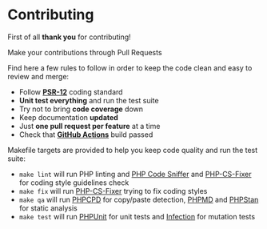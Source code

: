 # Contributing

First of all **thank you** for contributing!

Make your contributions through Pull Requests

Find here a few rules to follow in order to keep the code clean and easy to review and merge:

- Follow **[PSR-12](https://github.com/php-fig/fig-standards/blob/master/accepted/PSR-12-extended-coding-style-guide.md)** coding standard
- **Unit test everything** and run the test suite
- Try not to bring **code coverage** down
- Keep documentation **updated**
- Just **one pull request per feature** at a time
- Check that **[GitHub Actions](https://github.com/juliangut/slim-php-di/actions)** build passed

Makefile targets are provided to help you keep code quality and run the test suite:

- `make lint` will run PHP linting and [PHP Code Sniffer](https://github.com/squizlabs/PHP_CodeSniffer) and [PHP-CS-Fixer](https://github.com/FriendsOfPhp/PHP-CS-Fixer) for coding style guidelines check
- `make fix` will run [PHP-CS-Fixer](https://github.com/FriendsOfPhp/PHP-CS-Fixer) trying to fix coding styles
- `make qa` will run [PHPCPD](https://github.com/sebastianbergmann/phpcpd) for copy/paste detection, [PHPMD](https://github.com/phpmd/phpmd) and [PHPStan](https://github.com/phpstan/phpstan) for static analysis
- `make test` will run [PHPUnit](https://github.com/sebastianbergmann/phpunit) for unit tests and [Infection](https://github.com/infection/infection) for mutation tests

